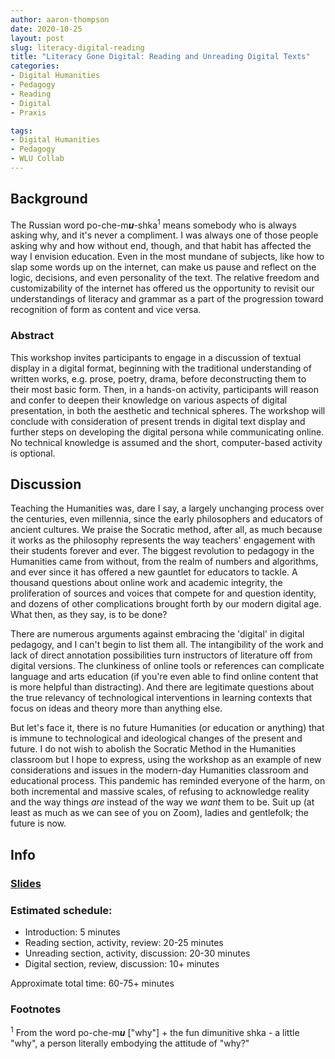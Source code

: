 ```yaml
---
author: aaron-thompson
date: 2020-10-25
layout: post
slug: literacy-digital-reading
title: "Literacy Gone Digital: Reading and Unreading Digital Texts"
categories:
- Digital Humanities
- Pedagogy
- Reading 
- Digital
- Praxis

tags:
- Digital Humanities
- Pedagogy
- WLU Collab
---
```


## Background
The Russian word po-che-m***u***-shka<sup>1</sup> means somebody who is always asking why, and it\'s never a compliment. I was always one of those people asking why and how without end, though, and that habit has affected the way I envision education. Even in the most mundane of subjects, like how to slap some words up on the internet, can make us pause and reflect on the logic, decisions, and even personality of the text. The relative freedom and customizability of the internet has offered us the opportunity to revisit our understandings of literacy and grammar as a part of the progression toward recognition of form as content and vice versa. 

### Abstract
This workshop invites participants to engage in a discussion of textual display in a digital format, beginning with the traditional understanding of written works, e.g. prose, poetry, drama, before deconstructing them to their most basic form. Then, in a hands-on activity, participants will reason and confer to deepen their knowledge on various aspects of digital presentation, in both the aesthetic and technical spheres. The workshop will conclude with consideration of present trends in digital text display and further steps on developing the digital persona while communicating online. No technical knowledge is assumed and the short, computer-based activity is optional. 


## Discussion 

Teaching the Humanities was, dare I say, a largely unchanging process over the centuries, even millennia, since the early philosophers and educators of ancient cultures. We praise the Socratic method, after all, as much because it works as the philosophy represents the way teachers\' engagement with their students forever and ever. The biggest revolution to pedagogy in the Humanities came from without, from the realm of numbers and algorithms, and ever since it has offered a new gauntlet for educators to tackle. A thousand questions about online work and academic integrity, the proliferation of sources and voices that compete for and question identity, and dozens of other complications brought forth by our modern digital age. What then, as they say, is to be done? 

There are numerous arguments against embracing the \'digital\' in digital pedagogy, and I can't begin to list them all. The intangibility of the work and lack of direct annotation possibilities turn instructors of literature off from digital versions. The clunkiness of online tools or references can complicate language and arts education (if you\'re even able to find online content that is more helpful than distracting). And there are legitimate questions about the true relevancy of technological interventions in learning contexts that focus on ideas and theory more than anything else. 

But let's face it, there is no future Humanities (or education or anything) that is immune to technological and ideological changes of the present and future. I do not wish to abolish the Socratic Method in the Humanities classroom but I hope to express, using the workshop as an example of new considerations and issues in the modern-day Humanities classroom and educational process. This pandemic has reminded everyone of the harm, on both incremental and massive scales, of refusing to acknowledge reality and the way things *are* instead of the way we *want* them to be. Suit up (at least as much as we can see of you on Zoom), ladies and gentlefolk; the future is now. 
    
## Info 

### [Slides](https://docs.google.com/presentation/d/1RKLbQ35iSaTKYf5_3Y18DnGgwDtTEgJPQ6Usx3KZg_M/edit?usp=sharing)

### Estimated schedule: 
- Introduction: 5 minutes 
- Reading section, activity, review: 20-25 minutes 
- Unreading section, activity, discussion: 20-30 minutes 
- Digital section, review, discussion: 10+ minutes 

Approximate total time: 60-75+ minutes 

### Footnotes 
<sup>1</sup> From the word po-che-m***u*** ["why"] + the fun dimunitive shka - a little "why", a person literally embodying the attitude of "why?"